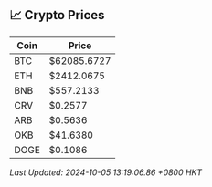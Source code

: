 ## 📈 Crypto Prices

| Coin | Price |
| ---- | ----- |
| BTC | $62085.6727 |
| ETH | $2412.0675 |
| BNB | $557.2133 |
| CRV | $0.2577 |
| ARB | $0.5636 |
| OKB | $41.6380 |
| DOGE | $0.1086 |

_Last Updated: 2024-10-05 13:19:06.86 +0800 HKT_